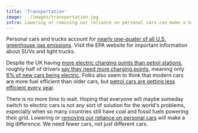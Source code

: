 ```yaml
---
title: 'Transportation'
image: ../images/transportation.jpg
intro: Lowering or removing our reliance on personal cars can make a big difference.
---
```


Personal cars and trucks account for [nearly one-quater of all U.S. greenhouse gas emissions](https://www.ucsusa.org/clean-vehicles/car-emissions-and-global-warming). Visit the EPA website for important information about SUVs and light trucks.

Despite the UK having [more electric charging points than petrol stations](https://www.mirror.co.uk/news/uk-news/now-more-electric-vehicle-charging-18934596.amp?__twitter_impression=true), roughly half of drivers [say they need more charging points](https://www.statista.com/chart/17933/what-is-stopping-uk-drivers-from-buying-an-electric-car/), meaning only [6% of new cars being electric](https://www.statista.com/topics/2298/the-uk-electric-vehicle-industry/). Folks also seem to think that modern cars are more fuel efficient than older cars, but [petrol cars are getting less efficient every year](https://www.theguardian.com/business/2020/feb/28/new-cars-producing-more-carbon-dioxide-than-older-models).

There is no more time to wait. Hoping that everyone will maybe someday switch to electric cars is not any sort of solution for the world's problems, especially when so many countries still have coal and fossil fuels powering their grid. Lowering or [removing our reliance on personal cars](https://www.wired.com/story/germany-proves-cars-must-die/) will make a big difference. We need fewer cars, not just different cars.
